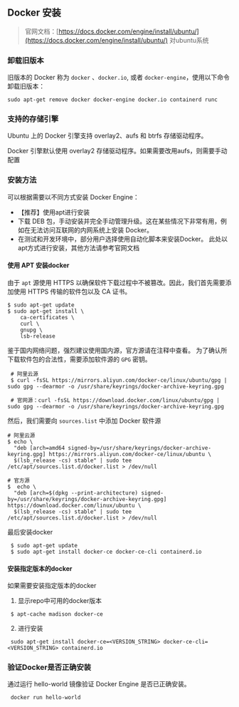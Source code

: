 ## Docker 安装

>官网文档：[https://docs.docker.com/engine/install/ubuntu/](https://docs.docker.com/engine/install/ubuntu/)
对ubuntu系统

### 卸载旧版本

旧版本的 Docker 称为 `docker` 、`docker.io`, 或者 `docker-engine`，使用以下命令卸载旧版本：

```shell
sudo apt-get remove docker docker-engine docker.io containerd runc
```
### 支持的存储引擎

Ubuntu 上的 Docker 引擎支持 overlay2、aufs 和 btrfs 存储驱动程序。

Docker 引擎默认使用 overlay2 存储驱动程序。如果需要改用aufs，则需要手动配置

### 安装方法

可以根据需要以不同方式安装 Docker Engine：

* 【推荐】使用apt进行安装
* 下载 DEB 包，手动安装并完全手动管理升级。这在某些情况下非常有用，例如在无法访问互联网的内网系统上安装 Docker。
* 在测试和开发环境中，部分用户选择使用自动化脚本来安装Docker。
此处以apt方式进行安装，其他方法请参考官网文档

#### 使用 APT 安装docker

 由于 `apt` 源使用 HTTPS 以确保软件下载过程中不被篡改。因此，我们首先需要添加使用 HTTPS 传输的软件包以及 CA 证书。

```shell
$ sudo apt-get update
$ sudo apt-get install \
    ca-certificates \
    curl \
    gnupg \
    lsb-release
```
鉴于国内网络问题，强烈建议使用国内源，官方源请在注释中查看。
为了确认所下载软件包的合法性，需要添加软件源的 `GPG` 密钥。

```shell
 # 阿里云源
 $ curl -fsSL https://mirrors.aliyun.com/docker-ce/linux/ubuntu/gpg | sudo gpg --dearmor -o /usr/share/keyrings/docker-archive-keyring.gpg

 # 官网源：curl -fsSL https://download.docker.com/linux/ubuntu/gpg | sudo gpg --dearmor -o /usr/share/keyrings/docker-archive-keyring.gpg
```

然后，我们需要向 `sources.list` 中添加 Docker 软件源 

```shell
# 阿里云源
$ echo \
  "deb [arch=amd64 signed-by=/usr/share/keyrings/docker-archive-keyring.gpg] https://mirrors.aliyun.com/docker-ce/linux/ubuntu \
  $(lsb_release -cs) stable" | sudo tee /etc/apt/sources.list.d/docker.list > /dev/null

# 官方源
$  echo \
  "deb [arch=$(dpkg --print-architecture) signed-by=/usr/share/keyrings/docker-archive-keyring.gpg] https://download.docker.com/linux/ubuntu \
  $(lsb_release -cs) stable" | sudo tee /etc/apt/sources.list.d/docker.list > /dev/null
```
最后安装docker
```shell
 $ sudo apt-get update
 $ sudo apt-get install docker-ce docker-ce-cli containerd.io
```
#### 安装指定版本的docker 

如果需要安装指定版本的docker

1) 显示repo中可用的docker版本

```shell
 $ apt-cache madison docker-ce
```
2) 进行安装
```shell
 sudo apt-get install docker-ce=<VERSION_STRING> docker-ce-cli=<VERSION_STRING> containerd.io
```
### 验证Docker是否正确安装

通过运行 hello-world 镜像验证 Docker Engine 是否已正确安装。

```shell
 docker run hello-world
```

